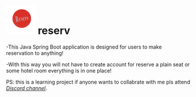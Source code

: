 # <img src="/logo.png" alt="reserv logo" style="height: 80px; width:80px;"/> reserv


-This Java Spring Boot application is designed for users to make reservation to anything!

-With this way you will not have to create account for reserve a plain seat or some hotel room everything is in one place!

PS: this is a learning project if anyone wants to collabrate with me pls attend *[Discord channel](https://discord.gg/CrdZEwQe)*.
